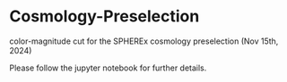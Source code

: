 # Cosmology-Preselection
color-magnitude cut for the SPHEREx cosmology preselection (Nov 15th, 2024) 

Please follow the jupyter notebook for further details. 
